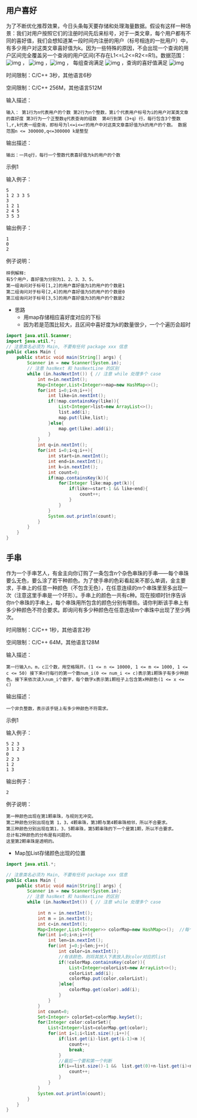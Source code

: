 ## 用户喜好

为了不断优化推荐效果，今日头条每天要存储和处理海量数据。假设有这样一种场景：我们对用户按照它们的注册时间先后来标号，对于一类文章，每个用户都有不同的喜好值，我们会想知道某一段时间内注册的用户（标号相连的一批用户）中，有多少用户对这类文章喜好值为k。因为一些特殊的原因，不会出现一个查询的用户区间完全覆盖另一个查询的用户区间(不存在L1<=L2<=R2<=R1)。数据范围： ![img](https://www.nowcoder.com/equation?tex=1%20%5Cle%20n%20%5Cle%20300000%20%5C) ， ![img](https://www.nowcoder.com/equation?tex=1%20%5Cle%20q%20%5Cle%20300000%20%5C) ，![img](https://www.nowcoder.com/equation?tex=%7Ck%7C%20%5Cle%20%202%5E%7B31%7D%20%5C) ， 每组查询满足 ![img](https://www.nowcoder.com/equation?tex=1%20%5Cle%20l%2Cr%20%5Cle%20300000%20%5C) ，查询的喜好值满足 ![img](https://www.nowcoder.com/equation?tex=%7Ck%7C%20%5Cle%20%202%5E%7B31%7D%20%5C)

时间限制：C/C++ 3秒，其他语言6秒

空间限制：C/C++ 256M，其他语言512M

输入描述：

```
输入： 第1行为n代表用户的个数 第2行为n个整数，第i个代表用户标号为i的用户对某类文章的喜好度 第3行为一个正整数q代表查询的组数  第4行到第（3+q）行，每行包含3个整数l,r,k代表一组查询，即标号为l<=i<=r的用户中对这类文章喜好值为k的用户的个数。 数据范围n <= 300000,q<=300000 k是整型
```

输出描述：

```
输出：一共q行，每行一个整数代表喜好值为k的用户的个数
```

示例1

输入例子：

```
5
1 2 3 3 5
3
1 2 1
2 4 5
3 5 3
```

输出例子：

```
1
0
2
```

例子说明：

```
样例解释:
有5个用户，喜好值为分别为1、2、3、3、5，
第一组询问对于标号[1,2]的用户喜好值为1的用户的个数是1
第二组询问对于标号[2,4]的用户喜好值为5的用户的个数是0
第三组询问对于标号[3,5]的用户喜好值为3的用户的个数是2 
```

- 思路
  - 用map存储相应喜好度对应的下标
  - 因为若是范围比较大，且区间中喜好度为k的数量很少，一个个遍历会超时

```java
import java.util.Scanner;
import java.util.*;
// 注意类名必须为 Main, 不要有任何 package xxx 信息
public class Main {
    public static void main(String[] args) {
        Scanner in = new Scanner(System.in);
        // 注意 hasNext 和 hasNextLine 的区别
        while (in.hasNextInt()) { // 注意 while 处理多个 case
            int n=in.nextInt();
            Map<Integer,List<Integer>>map=new HashMap<>();
            for(int i=0;i<n;i++){
                int like=in.nextInt();
                if(!map.containsKey(like)){
                    List<Integer>list=new ArrayList<>();
                    list.add(i);
                    map.put(like,list);
                }else{
                    map.get(like).add(i);
                }
            }
            int q=in.nextInt();
            for(int i=0;i<q;i++){
                int start=in.nextInt();
                int end=in.nextInt();
                int k=in.nextInt();
                int count=0;
                if(map.containsKey(k)){
                    for(Integer like:map.get(k)){
                        if(like>=start-1 && like<end){
                            count++;
                        }
                    }
                }
                System.out.println(count);
            }
        }
    }
}
```

## 手串

作为一个手串艺人，有金主向你订购了一条包含n个杂色串珠的手串——每个串珠要么无色，要么涂了若干种颜色。为了使手串的色彩看起来不那么单调，金主要求，手串上的任意一种颜色（不包含无色），在任意连续的m个串珠里至多出现一次（注意这里手串是一个环形）。手串上的颜色一共有c种。现在按顺时针序告诉你n个串珠的手串上，每个串珠用所包含的颜色分别有哪些。请你判断该手串上有多少种颜色不符合要求。即询问有多少种颜色在任意连续m个串珠中出现了至少两次。

时间限制：C/C++ 1秒，其他语言2秒

空间限制：C/C++ 64M，其他语言128M

输入描述：

```
第一行输入n，m，c三个数，用空格隔开。(1 <= n <= 10000, 1 <= m <= 1000, 1 <= c <= 50) 接下来n行每行的第一个数num_i(0 <= num_i <= c)表示第i颗珠子有多少种颜色。接下来依次读入num_i个数字，每个数字x表示第i颗柱子上包含第x种颜色(1 <= x <= c)
```

输出描述：

```
一个非负整数，表示该手链上有多少种颜色不符需求。
```

示例1

输入例子：

```
5 2 3
3 1 2 3
0
2 2 3
1 2
1 3
```

输出例子：

```
2
```

例子说明：

```
第一种颜色出现在第1颗串珠，与规则无冲突。
第二种颜色分别出现在第 1，3，4颗串珠，第3颗与第4颗串珠相邻，所以不合要求。
第三种颜色分别出现在第1，3，5颗串珠，第5颗串珠的下一个是第1颗，所以不合要求。
总计有2种颜色的分布是有问题的。 
这里第2颗串珠是透明的。
```

- Map加List存储颜色出现的位置

```java
import java.util.*;

// 注意类名必须为 Main, 不要有任何 package xxx 信息
public class Main {
    public static void main(String[] args) {
        Scanner in = new Scanner(System.in);
        // 注意 hasNext 和 hasNextLine 的区别
        while (in.hasNextInt()) { // 注意 while 处理多个 case
            
            int n = in.nextInt();
            int m = in.nextInt();
            int c=in.nextInt();
            Map<Integer,List<Integer>> colorMap=new HashMap<>();  //每个珠子上颜色不会重复，所以用List就可以
            for(int i=0;i<n;i++){
                int len=in.nextInt();
                for(int j=0;j<len;j++){
                    int color=in.nextInt();
                    //有该颜色，则将其放入下表放入到color对应的list
                    if(!colorMap.containsKey(color)){
                        List<Integer>colorList=new ArrayList<>();
                        colorList.add(i);
                        colorMap.put(color,colorList);
                    }else{
                        colorMap.get(color).add(i);
                    }
                }
            }
            int count=0;
            Set<Integer> colorSet=colorMap.keySet();
            for(Integer color:colorSet){
                List<Integer>list=colorMap.get(color);
                for(int i=1;i<list.size();i++){
                    if(list.get(i)-list.get(i-1)<m ){
                        count++;
                        break;
                    }
                    //最后一个要和第一个判断
                    if(i==list.size()-1 &&  list.get(0)+n-list.get(i)<m){
                        count++;
                    }
                }
            }
            System.out.println(count);
        }
    }
}
```

